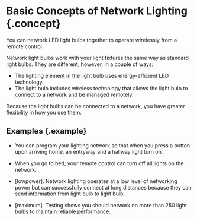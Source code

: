 # Basic Concepts of Network Lighting {.concept}

You can network LED light bulbs together to operate wirelessly from a remote control.

Network light bulbs work with your light fixtures the same way as standard light bulbs. They are different, however, in a couple of ways:

-   The lighting element in the light bulb uses energy-efficient LED technology.
-   The light bulb includes wireless technology that allows the light bulb to connect to a network and be managed remotely.

Because the light bulbs can be connected to a network, you have greater flexibility in how you use them.

## Examples {.example}

-   You can program your lighting network so that when you press a button upon arriving home, an entryway and a hallway light turn on.
-   When you go to bed, your remote control can turn off all lights on the network.

-   [lowpower]. Network lighting operates at a low level of networking power but can successfully connect at long distances because they can send information from light bulb to light bulb.
-   [maximum]. Testing shows you should network no more than 250 light bulbs to maintain reliable performance.

